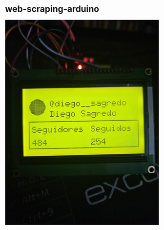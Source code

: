 # web-scraping-arduino

![](https://github.com/DiegoSagredo911/web-scraping-arduino/blob/main/example.jpg)
